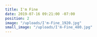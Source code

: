 ```yaml
---
title: I'm Fine
date: 2019-07-16 09:21:00 -07:00
position: 2
image: "/uploads/I'm-Fine_1920.jpg"
small_image: "/uploads/I'm-Fine_480.jpg"
---
```


